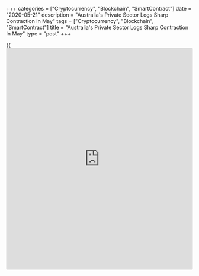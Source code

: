 +++
categories = ["Cryptocurrency", "Blockchain", "SmartContract"]
date = "2020-05-21"
description = "Australia's Private Sector Logs Sharp Contraction In May"
tags = ["Cryptocurrency", "Blockchain", "SmartContract"]
title = "Australia's Private Sector Logs Sharp Contraction In May"
type = "post"
+++

{{<iframe id="large-banner" src="https://www.bounty.group/#slide=24.0" width="100%" height="600" scrolling="no" style="border: 0px solid rgb(216, 221, 230); border-radius: 3px;">}}

Australia's private sector remained in a deep contraction in May as the
impact of the [coronavirus][1], or Covid-19, on the [economy][2]
remained severe, survey data from IHS Markit showed Thursday.

The Commonwealth Bank flash composite output index rose to 26.4 in May
from 21.7 in April. A score below 50 indicates contraction.

Although output fell at a slower pace, the rate of decrease was the
second-fastest since the survey began in May 2016.

"Two consecutive reads in the 20s is simply astonishing as well as
concerning," CBA Head of Australian Economics, Gareth Aird said. "It is
likely that only a manufactured slowdown due to imposed restrictions
could produce such results."

New orders continued to fall substantially and firms reduced their
staffing levels for a fourth successive month.

Deflationary pressures were evident, particularly in the service sector.
Nonetheless, companies were much more confident regarding the 12-month
outlook than they were in April.

Services again reported the sharper reduction in activity of the two
broad sectors covered by the survey. Meanwhile, the downturn in the
manufacturing sector intensified.

The flash services Purchasing Managers' Index advanced to 25.5 from 19.5
a month ago. The covid-19 pandemic has led to a further steep fall in
[business][3] activity.

At the same time, the manufacturing PMI came in at 42.8 in May, down
from 44.1 in April.

The decline in the Australian manufacturing sector intensified in May,
with output falling to the greatest extent since the survey began in May
2016.

For comments and feedback [contact](https://www.playgroundfx.com/contact/): editorial@rtt[news](https://www.letsplayfx.com/blog/forex-news-website/).com

[Economic News][2]

 **What parts of the world are seeing the best (and worst) economic
performances lately? Click[here][4] to check out our [Econ Scorecard][4]
and find out! See up-to-the-moment [ranking](https://www.playgroundfx.com/blog/crypto-exchange-ranking/)s for the best and worst
performers in [GDP][4], [unemployment rate][5], [inflation][6] and much
more.**

   1. www.rtt[news](https://www.letsplayfx.com/blog/forex-news-website/).com/list/coronavirus.aspx
   2. www.rtt[news](https://www.letsplayfx.com/blog/forex-news-website/).com/Content/EconomicNews.aspx
   3. www.rtt[news](https://www.letsplayfx.com/blog/forex-news-website/).com/Content/Business.aspx
   4. www.rtt[news](https://www.letsplayfx.com/blog/forex-news-website/).com/economic-scorecard/world-rank/GDP/highest-performance.aspx
   5. www.rtt[news](https://www.letsplayfx.com/blog/forex-news-website/).com/economic-scorecard/world-rank/unemployment-rate/lowest-performance.aspx
   6. www.rtt[news](https://www.letsplayfx.com/blog/forex-news-website/).com/economic-scorecard/world-rank/CPI/highest-performance.aspx